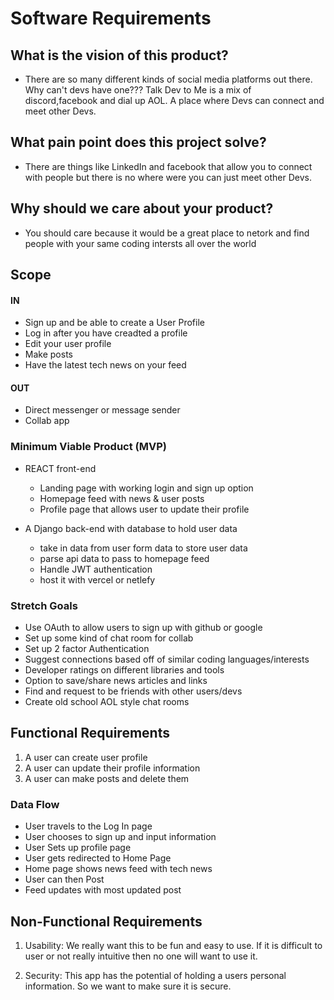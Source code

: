 # Software Requirements

## What is the vision of this product?

- There are so many different kinds of social media platforms out there. Why can't devs have one??? Talk Dev to Me is a mix of discord,facebook and dial up AOL. A place where Devs can connect and meet other Devs.

## What pain point does this project solve?

- There are things like LinkedIn and facebook that allow you to connect with people but there is no where were you can just meet other Devs.

## Why should we care about your product?

- You should care because it would be a great place to netork and find people with your same coding intersts all over the world

## Scope

#### IN

- Sign up and be able to create a User Profile
- Log in after you have creadted a profile
- Edit your user profile
- Make posts
- Have the latest tech news on your feed

#### OUT

- Direct messenger or message sender
- Collab app


### Minimum Viable Product (MVP)

- REACT front-end

  - Landing page with working login and sign up option
  - Homepage feed with news & user posts
  - Profile page that allows user to update their profile

- A Django back-end with database to hold user data
  - take in data from user form data to store user data
  - parse api data to pass to homepage feed
  - Handle JWT authentication
  - host it with vercel or netlefy

### Stretch Goals

- Use OAuth to allow users to sign up with github or google
- Set up some kind of chat room for collab
- Set up 2 factor Authentication
- Suggest connections based off of similar coding languages/interests
- Developer ratings on different libraries and tools
- Option to save/share news articles and links
- Find and request to be friends with other users/devs
- Create old school AOL style chat rooms

## Functional Requirements

1. A user can create user profile
2. A user can update their profile information
3. A user can make posts and delete them

### Data Flow

- User travels to the Log In page
- User chooses to sign up and input information
- User Sets up profile page
- User gets redirected to Home Page
- Home page shows news feed with tech news
- User can then Post
- Feed updates with most updated post

## Non-Functional Requirements

1. Usability: We really want this to be fun and easy to use. If it is difficult to user or not really intuitive then no one will want to use it.

2. Security: This app has the potential of holding a users personal information. So we want to make sure it is secure.
